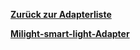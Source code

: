 [**Zurück zur Adapterliste**](/adapterref/adapterliste.md)

[**Milight-smart-light-Adapter**](/adapterref/docs/iobroker.milight-smart-light/de/README.md)